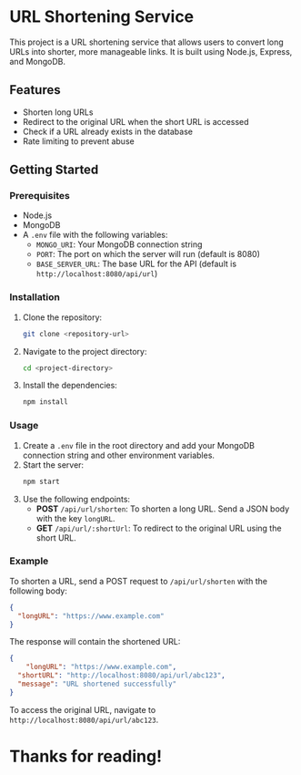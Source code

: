 # URL Shortening Service

This project is a URL shortening service that allows users to convert long URLs into shorter, more manageable links. It is built using Node.js, Express, and MongoDB.

## Features

- Shorten long URLs
- Redirect to the original URL when the short URL is accessed
- Check if a URL already exists in the database
- Rate limiting to prevent abuse

## Getting Started

### Prerequisites

- Node.js
- MongoDB
- A `.env` file with the following variables:
  - `MONGO_URI`: Your MongoDB connection string
  - `PORT`: The port on which the server will run (default is 8080)
  - `BASE_SERVER_URL`: The base URL for the API (default is `http://localhost:8080/api/url`)

### Installation

1. Clone the repository:
   ```bash
   git clone <repository-url>
   ```
2. Navigate to the project directory:
   ```bash
   cd <project-directory>
   ```
3. Install the dependencies:
   ```bash
   npm install
   ```

### Usage

1. Create a `.env` file in the root directory and add your MongoDB connection string and other environment variables.
2. Start the server:
   ```bash
   npm start
   ```
3. Use the following endpoints:
   - **POST** `/api/url/shorten`: To shorten a long URL. Send a JSON body with the key `longURL`.
   - **GET** `/api/url/:shortUrl`: To redirect to the original URL using the short URL.

### Example

To shorten a URL, send a POST request to `/api/url/shorten` with the following body:

```json
{
  "longURL": "https://www.example.com"
}
```

The response will contain the shortened URL:

```json
{
    "longURL": "https://www.example.com",
  "shortURL": "http://localhost:8080/api/url/abc123",
  "message": "URL shortened successfully"
}
```

To access the original URL, navigate to `http://localhost:8080/api/url/abc123`.

# Thanks for reading!